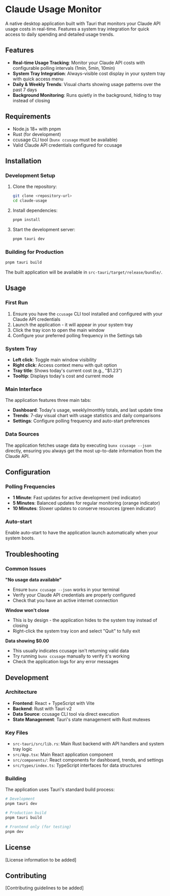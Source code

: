 # Claude Usage Monitor

A native desktop application built with Tauri that monitors your Claude API usage costs in real-time. Features a system tray integration for quick access to daily spending and detailed usage trends.

## Features

- **Real-time Usage Tracking**: Monitor your Claude API costs with configurable polling intervals (1min, 5min, 10min)
- **System Tray Integration**: Always-visible cost display in your system tray with quick access menu
- **Daily & Weekly Trends**: Visual charts showing usage patterns over the past 7 days
- **Background Monitoring**: Runs quietly in the background, hiding to tray instead of closing

## Requirements

- Node.js 18+ with pnpm
- Rust (for development)
- ccusage CLI tool (`bunx ccusage` must be available)
- Valid Claude API credentials configured for ccusage

## Installation

### Development Setup

1. Clone the repository:
   ```bash
   git clone <repository-url>
   cd claude-usage
   ```

2. Install dependencies:
   ```bash
   pnpm install
   ```

3. Start the development server:
   ```bash
   pnpm tauri dev
   ```

### Building for Production

```bash
pnpm tauri build
```

The built application will be available in `src-tauri/target/release/bundle/`.

## Usage

### First Run

1. Ensure you have the `ccusage` CLI tool installed and configured with your Claude API credentials
2. Launch the application - it will appear in your system tray
3. Click the tray icon to open the main window
4. Configure your preferred polling frequency in the Settings tab

### System Tray

- **Left click**: Toggle main window visibility
- **Right click**: Access context menu with quit option
- **Tray title**: Shows today's current cost (e.g., "$1.23")
- **Tooltip**: Displays today's cost and current mode

### Main Interface

The application features three main tabs:

- **Dashboard**: Today's usage, weekly/monthly totals, and last update time
- **Trends**: 7-day visual chart with usage statistics and daily comparisons
- **Settings**: Configure polling frequency and auto-start preferences

### Data Sources

The application fetches usage data by executing `bunx ccusage --json` directly, ensuring you always get the most up-to-date information from the Claude API.

## Configuration

### Polling Frequencies

- **1 Minute**: Fast updates for active development (red indicator)
- **5 Minutes**: Balanced updates for regular monitoring (orange indicator)
- **10 Minutes**: Slower updates to conserve resources (green indicator)

### Auto-start

Enable auto-start to have the application launch automatically when your system boots.

## Troubleshooting

### Common Issues

**"No usage data available"**
- Ensure `bunx ccusage --json` works in your terminal
- Verify your Claude API credentials are properly configured
- Check that you have an active internet connection

**Window won't close**
- This is by design - the application hides to the system tray instead of closing
- Right-click the system tray icon and select "Quit" to fully exit

**Data showing $0.00**
- This usually indicates ccusage isn't returning valid data
- Try running `bunx ccusage` manually to verify it's working
- Check the application logs for any error messages

## Development

### Architecture

- **Frontend**: React + TypeScript with Vite
- **Backend**: Rust with Tauri v2
- **Data Source**: ccusage CLI tool via direct execution
- **State Management**: Tauri's state management with Rust mutexes

### Key Files

- `src-tauri/src/lib.rs`: Main Rust backend with API handlers and system tray logic
- `src/App.tsx`: Main React application component
- `src/components/`: React components for dashboard, trends, and settings
- `src/types/index.ts`: TypeScript interfaces for data structures

### Building

The application uses Tauri's standard build process:

```bash
# Development
pnpm tauri dev

# Production build
pnpm tauri build

# Frontend only (for testing)
pnpm dev
```

## License

[License information to be added]

## Contributing

[Contributing guidelines to be added]
